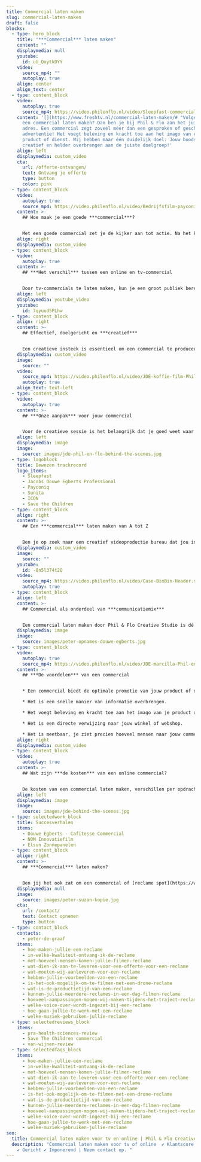 ```yaml
---
title: Commercial laten maken
slug: commercial-laten-maken
draft: false
blocks:
  - type: hero_block
    title: "***Commercial*** laten maken"
    content: ""
    displaymedia: null
    youtube:
      id: uU_QxytkDYY
    video:
      source_mp4: ""
      autoplay: true
    align: center
    align_text: center
  - type: content_block
    video:
      autoplay: true
      source_mp4: https://video.philenflo.nl/video/Sleepfast-commercial.mp4
    content: '[](https://www.freshtv.nl/commercial-laten-maken/# "Volgende")Wil je
      een commercial laten maken? Dan ben je bij Phil & Flo aan het juiste
      adres. Een commercial zegt zoveel meer dan een gesproken of geschreven
      advertentie! Het voegt beleving en kracht toe aan het imago van een
      product of dienst. Wij hebben maar één duidelijk doel: Jouw boodschap
      creatief en helder overbrengen aan de juiste doelgroep!'
    align: left
    displaymedia: custom_video
    cta:
      url: /offerte-ontvangen/
      text: Ontvang je offerte
      type: button
      color: pink
  - type: content_block
    video:
      autoplay: true
      source_mp4: https://video.philenflo.nl/video/Bedrijfsfilm-payconiq3.mp4
    content: >-
      ## Hoe maak je een goede ***commercial***?


      Met een goede commercial zet je de kijker aan tot actie. Na het kijken van jouw commercial, moet de kijker denken: ‘dit wil ik’. Het geheim hierachter is de combinatie van beeld, geluid, tekst en de toon, dat aansluit bij jouw bedrijf én jouw doelgroep. Spits de stijl toe op jouw klanten. Denk out-of-the-box met een creatief concept en pakkend verhaal. Zorg voor een logisch verloop met een begin, midden en eind. Klinkt dit ingewikkeld en heb je geen idee waar je moet beginnen? Onze experts helpen je graag!
    align: right
    displaymedia: custom_video
  - type: content_block
    video:
      autoplay: true
    content: >-
      ## ***Het verschil*** tussen een online en tv-commercial


      Door tv-commercials te laten maken, kun je een groot publiek bereiken, vooral tijdens de meest bekeken uitzenduren. Maar dit zijn ook meteen de duurste uren. Want ondanks dat je tv-commercial door veel mensen tegelijk wordt bekeken, is de helft hiervan waarschijnlijk niet geïnteresseerd. De naamsbekendheid stijgt hierdoor, maar de verkoopcijfers niet. Met een online commercial werkt het precies andersom. Het wordt in hetzelfde tijdsbestek vaak door minder mensen bekeken, maar het bereikt wel meer geïnteresseerde mensen omdat je het doelgericht onder de aandacht kunt brengen. Met een online commercial bepaal je zelf waar, wanneer en aan wie je de video promoot. Je stimuleert hiermee directe verkoop én naamsbekendheid. Ga waar je doelgroep gaat.
    align: left
    displaymedia: youtube_video
    youtube:
      id: 7qyuud5PLhw
  - type: content_block
    align: right
    content: >-
      ## Effectief, doelgericht en ***creatief***


      Een creatieve insteek is essentieel om een commercial te produceren die raak is. Waarom? Omdat jouw boodschap in 15 tot 30 seconden overgebracht moet worden, met als belangrijkste doel: de kijker tot actie over laten gaan! Hoe je dat doet? Dat wordt bepaald in een creatieve sessie die je samen met een van onze creative producers hebt. In de creatieve sessie helpen we om het concept glashelder te krijgen, zodat je commercial effectief en doelgericht is.
    displaymedia: custom_video
    image:
      source: ""
    video:
      source_mp4: https://video.philenflo.nl/video/JDE-koffie-film-Phil-en-Flo-website-source.mp4
      autoplay: true
    align_text: text-left
  - type: content_block
    video:
      autoplay: true
    content: >-
      ## ***Onze aanpak*** voor jouw commercial


      Voor de creatieve sessie is het belangrijk dat je goed weet waar je doelgroep zich bevindt. Op basis daarvan bepalen we het soort commercial: gaan we een online commercial of een tv-commercial maken, of beiden. We gaan daar waar jouw doelgroep gaat. Daarna bepalen we de invulling. Welke boodschap is het belangrijkst? Welke call-to-action trekt jouw doelgroep over de streep? We maken alles concreet en begeleiden je in het gehele traject.
    align: left
    displaymedia: image
    image:
      source: images/jde-phil-en-flo-behind-the-scenes.jpg
  - type: logoblock
    title: Bewezen trackrecord
    logo_items:
      - Sleepfast
      - Jacobs Douwe Egberts Professional
      - Payconiq
      - Sunita
      - ICON
      - Save the Children
  - type: content_block
    align: right
    content: >-
      ## Een ***commercial*** laten maken van A tot Z


      Ben je op zoek naar een creatief videoproductie bureau dat jou in het gehele traject begeleidt en een uniek en overtuigend eindproduct aflevert? Welkom bij Phil & Flo! In samenwerking met jou bedenken we het gehele concept en produceren we een commercial die opvalt en resultaat boekt. Onze frisse blik en jarenlange ervaring staan garant voor een commercial die jouw klanten overtuigt.
    displaymedia: custom_video
    image:
      source: ""
    youtube:
      id: -8n5l374t2Q
    video:
      source_mp4: https://video.philenflo.nl/video/Case-BinBin-Header.mp4
      autoplay: true
  - type: content_block
    align: left
    content: >-
      ## Commercial als onderdeel van ***communicatiemix***


      Een commercial laten maken door Phil & Flo Creative Studio is dé manier om je doelgroep goed te bereiken. Wij produceren een commercial die aanslaat bij de juiste leeftijdscategorie, inkomensgroep, geslacht of ieder andere selectie die je maakt. De commercial die we produceren voor je kan je niet alleen inzetten op TV, maar ook op [YouTube](https://www.philenflo.nl/you-tube-marketing/) als Pre-roll, Instream of postroll. Daarnaast is ook [Instagram](https://www.philenflo.nl/instagram-video-laten-maken/) stories een geweldige manier om je product of dienst aan je publiek te tonen.
    displaymedia: image
    image:
      source: images/peter-opnames-douwe-egberts.jpg
  - type: content_block
    video:
      autoplay: true
      source_mp4: https://video.philenflo.nl/video/JDE-marcilla-Phil-en-Flo-website-source.mp4
    content: >-
      ## ***De voordelen*** van een commercial


      * Een commercial biedt de optimale promotie van jouw product of dienst.

      * Het is een snelle manier van informatie overbrengen.

      * Het voegt beleving en kracht toe aan het imago van je product of dienst.

      * Het is een directe verwijzing naar jouw winkel of webshop.

      * Het is meetbaar, je ziet precies hoeveel mensen naar jouw commercial kijken.
    align: right
    displaymedia: custom_video
  - type: content_block
    video:
      autoplay: true
    content: >-
      ## Wat zijn ***de kosten*** van een online commercial?


      De kosten van een commercial laten maken, verschillen per opdracht. Alles is afhankelijk van de benodigdheden en de tijd die het in beslag neemt. Daarnaast zitten er ook verschillen tussen het online adverteren of het adverteren op tv. Maar, één ding is zeker: Phil & Flo biedt graag maatwerk in alle opzichten. De offerte voor een commercial is hierop afgestemd. Wil je graag weten wat de kosten voor jouw opdracht zijn? Neem vrijblijvend contact op en wij denken met je mee.
    align: left
    displaymedia: image
    image:
      source: images/jde-behind-the-scenes.jpg
  - type: selectedwork_block
    title: Succesverhalen
    items:
      - Douwe Egberts - Cafitesse Commercial
      - NOM Innovatiefilm
      - Elsun Zonnepanelen
  - type: content_block
    align: right
    content: >-
      ## ***Commercial*** laten maken?


      Ben jij het ook zat om een commercial of [reclame spot](https://www.philenflo.nl/reclamevideo/) te laten ontwikkelen die niet opvalt? Neem contact op met onze creatieve specialisten en maak vrijblijvend kennis met ons!
    displaymedia: null
    image:
      source: images/peter-suzan-kopie.jpg
    cta:
      url: /contact/
      text: Contact opnemen
      type: button
  - type: contact_block
    contacts:
      - peter-de-graaf
    items:
      - hoe-maken-jullie-een-reclame
      - in-welke-kwaliteit-ontvang-ik-de-reclame
      - met-hoeveel-mensen-komen-jullie-filmen-reclame
      - wat-dien-ik-aan-te-leveren-voor-een-offerte-voor-een-reclame
      - wat-moeten-wij-aanleveren-voor-een-reclame
      - hebben-jullie-voorbeelden-van-een-reclame
      - is-het-ook-mogelijk-om-te-filmen-met-een-drone-reclame
      - wat-is-de-productietijd-van-een-reclame
      - kunnen-jullie-meerdere-reclames-in-een-dag-filmen-reclame
      - hoeveel-aanpassingen-mogen-wij-maken-tijdens-het-traject-reclame
      - welke-voice-over-wordt-ingezet-bij-een-reclame
      - hoe-gaan-jullie-te-werk-met-een-reclame
      - welke-muziek-gebruiken-jullie-reclame
  - type: selectedreviews_block
    items:
      - pra-health-sciences-review
      - Save The Children commercial
      - van-wijnen-review
  - type: selectedfaqs_block
    items:
      - hoe-maken-jullie-een-reclame
      - in-welke-kwaliteit-ontvang-ik-de-reclame
      - met-hoeveel-mensen-komen-jullie-filmen-reclame
      - wat-dien-ik-aan-te-leveren-voor-een-offerte-voor-een-reclame
      - wat-moeten-wij-aanleveren-voor-een-reclame
      - hebben-jullie-voorbeelden-van-een-reclame
      - is-het-ook-mogelijk-om-te-filmen-met-een-drone-reclame
      - wat-is-de-productietijd-van-een-reclame
      - kunnen-jullie-meerdere-reclames-in-een-dag-filmen-reclame
      - hoeveel-aanpassingen-mogen-wij-maken-tijdens-het-traject-reclame
      - welke-voice-over-wordt-ingezet-bij-een-reclame
      - hoe-gaan-jullie-te-werk-met-een-reclame
      - welke-muziek-gebruiken-jullie-reclame
seo:
  title: Commercial laten maken voor tv en online | Phil & Flo Creative Studio
  description: "Commercial laten maken voor tv of online  ✔ Klantscore 8.9 ✔ Uniek
    ✔ Gericht ✔ Imponerend | Neem contact op. "
---
```

